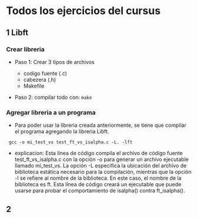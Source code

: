 # Todos los ejercicios del cursus

## 1 Libft

### Crear libreria

* Paso 1: Crear 3 tipos de archivos 
    * codigo fuente (.c)
    * cabezera (.h)
    * Makefile

* Paso 2: compilar todo con:
```make```

### Agregar libreria a un programa

* Para poder usar la libreria creada anteriormente, se tiene que compilar el programa agregando la libreria Libft.

``` gcc -o mi_test_vs test_ft_vs_isalpha.c -L. -lft```

* explicacion: Esta línea de código compila el archivo de código fuente test_ft_vs_isalpha.c con la opción -o para generar un archivo ejecutable llamado mi_test_vs. La opción -L especifica la ubicación del archivo de biblioteca estática necesario para la compilación, mientras que la opción -l se refiere al nombre de la biblioteca. En este caso, el nombre de la biblioteca es ft. Esta línea de código creará un ejecutable que puede usarse para probar el comportamiento de isalpha() contra ft_isalpha().



## 2 
